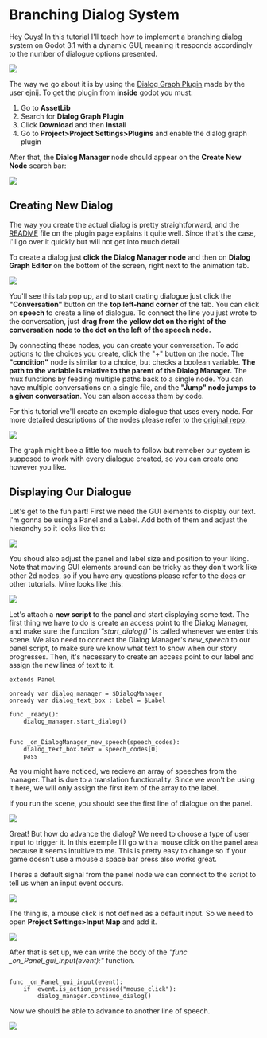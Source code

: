 # Branching Dialog System

Hey Guys! In this tutorial I'll teach how to implement a branching dialog system on Godot 3.1 with a dynamic GUI, meaning it responds accordingly to the number of dialogue options presented.

![](Pictures/Pic1.gif)
 
The way we go about it is by using the [Dialog Graph Plugin](https://github.com/ejnij/Godot-DialogGraphPlugin/) made by the user [ejnij](https://github.com/ejnij). To get the plugin from **inside** godot you must:

1. Go to **AssetLib**
2. Search for **Dialog Graph Plugin**
3. Click **Download** and then **Install**
4. Go to **Project>Project Settings>Plugins** and enable the dialog graph plugin

After that, the **Dialog Manager** node should appear on the **Create New Node** search bar:

![](Pictures/Pic2.gif)

## Creating New Dialog

The way you create the actual dialog is pretty straightforward, and the [README](https://github.com/ejnij/Godot-DialogGraphPlugin/blob/master/README.md) file on the plugin page explains it quite well. Since that's the case, I'll go over it quickly but will not get into much detail

To create a dialog just **click the Dialog Manager node** and then on **Dialog Graph Editor** on the bottom of the screen, right next to the animation tab.

![](Pictures/Pic3.gif)

You'll see this tab pop up, and to start crating dialogue just click the **"Conversation"** button on the **top left-hand corner** of the tab. You can click on **speech** to create a line of dialogue. To connect the line you just wrote to the conversation, just **drag from the yellow dot on the right of the conversation node to the dot on the left of the speech node.**

By connecting these nodes, you can create your conversation. To add options to the choices you create, click the "+" button on the node. The **"condition"** node is similar to a choice, but checks a boolean variable. **The path to the variable is relative to the parent of the Dialog Manager.** The mux functions by feeding multiple paths back to a single node. You can have multiple conversations on a single file, and the **"Jump" node jumps to a given conversation**. You can alson access them by code.

For this tutorial we'll create an exemple dialogue that uses every node. For more detailed descriptions of the nodes please refer to the [original repo](https://github.com/ejnij/Godot-DialogGraphPlugin/).

![](Pictures/Pic4.PNG)

The graph might bee a little too much to follow but remeber our system is supposed to work with every dialogue created, so you can create one however you like.

## Displaying Our Dialogue

Let's get to the fun part! First we need the GUI elements to display our text. I'm gonna be using a Panel and a Label. Add both of them and adjust the hieranchy so it looks like this:

![](Pictures/Pic5.PNG)

You shoud also adjust the panel and label size and position to your liking. Note that moving GUI elements around can be tricky as they don't work like other 2d nodes, so if you have any questions please refer to the [docs](http://docs.godotengine.org/en/3.1/tutorials/gui/) or other tutorials. Mine looks like this:

![](Pictures/Pic6.PNG)

Let's attach a **new script** to the panel and start displaying some text. The first thing we have to do is create an access point to the Dialog Manager, and make sure the function _"start_dialog()"_ is called whenever we enter this scene. We also need to connect the Dialog Manager's _new_speech_ to our panel script, to make sure we know what text to show when our story progresses. Then, it's necessary to create an access point to our label and assign the new lines of text to it.

```gdscript
extends Panel

onready var dialog_manager = $DialogManager
onready var dialog_text_box : Label = $Label

func _ready():
	dialog_manager.start_dialog()
	

func _on_DialogManager_new_speech(speech_codes):
	dialog_text_box.text = speech_codes[0]
	pass
```
As you might have noticed, we recieve an array of speeches from the manager. That is due to a translation functionality. Since we won't be using it here, we will only 
assign the first item of the array to the label.

If you run the scene, you should see the first line of dialogue on the panel.

![](Pictures/Pic7.PNG)

Great! But how do advance the dialog? We need to choose a type of user input to trigger it. In this exemple I'll go with a mouse click on the panel area because it seems intuitive to me. This is pretty easy to change so if your game doesn't use a mouse a space bar press also works great.

Theres a default signal from the panel node we can connect to the script to tell us when an input event occurs.

![](Pictures/Pic8.gif)

The thing is, a mouse click is not defined as a default input. So we need to open **Project Settings>Input Map** and add it.

![](Pictures/Pic9.gif)

After that is set up, we can write the body of the *"func   _on_Panel_gui_input(event):"* function.

```gdscript

func _on_Panel_gui_input(event):
	if  event.is_action_pressed("mouse_click"):
		dialog_manager.continue_dialog()

```
Now we should be able to advance to another line of speech.

![](Pictures/Pic10.gif)

